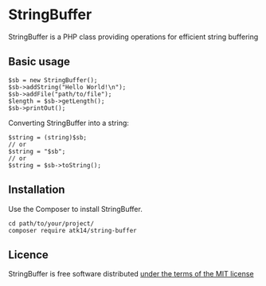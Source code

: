 StringBuffer
============

StringBuffer is a PHP class providing operations for efficient string buffering

Basic usage
-----------

    $sb = new StringBuffer();
    $sb->addString("Hello World!\n");
    $sb->addFile("path/to/file");
    $length = $sb->getLength();
    $sb->printOut();

Converting StringBuffer into a string:

    $string = (string)$sb;
    // or
    $string = "$sb";
    // or
    $string = $sb->toString();

Installation
------------

Use the Composer to install StringBuffer.

    cd path/to/your/project/
    composer require atk14/string-buffer

Licence
-------

StringBuffer is free software distributed [under the terms of the MIT license](http://www.opensource.org/licenses/mit-license)
